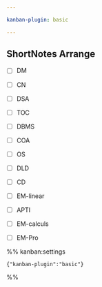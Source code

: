 ```yaml
---

kanban-plugin: basic

---
```


## ShortNotes Arrange

- [ ] DM
- [ ] CN
- [ ] DSA
- [ ] TOC
- [ ] DBMS
- [ ] COA
- [ ] OS
- [ ] DLD
- [ ] CD
- [ ] EM-linear
- [ ] APTI
- [ ] EM-calculs
- [ ] EM-Pro




%% kanban:settings
```
{"kanban-plugin":"basic"}
```
%%